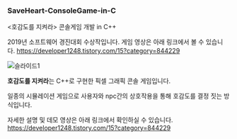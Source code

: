 ### SaveHeart-ConsoleGame-in-C
<호감도를 지켜라> 콘솔게임 개발 in C++

2019년 소프트웨어 경진대회 수상작입니다.
게임 영상은 아래 링크에서 볼 수 있습니다.
https://developer1248.tistory.com/15?category=844229

![슬라이드1](https://user-images.githubusercontent.com/55081331/201036020-c2c6833d-d295-4a93-b888-967a503f4cc2.PNG)

**호감도를 지켜라**는 C++로 구현한 픽셀 그래픽 콘솔 게임입니다.

일종의 시뮬레이션 게임으로 사용자와 npc간의 상호작용을 통해 호감도를 결정 짓는 방식입니다.

자세한 설명 및 데모 영상은 아래 링크에서 확인하실 수 있습니다.
https://developer1248.tistory.com/15?category=844229
